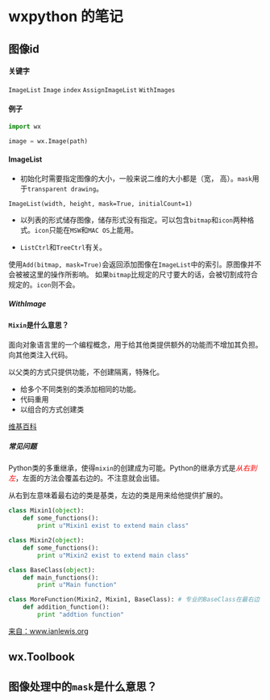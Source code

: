 # wxpython 的笔记

## 图像id

#### 关键字

`ImageList` `Image` `index` `AssignImageList` `WithImages`

#### 例子

```python
import wx

image = wx.Image(path)
```
#### ImageList

- 初始化时需要指定图像的大小，一般来说二维的大小都是（宽， 高）。`mask`用于`transparent drawing`。

`ImageList(width, height, mask=True, initialCount=1)`

- 以列表的形式储存图像，储存形式没有指定。可以包含`bitmap`和`icon`两种格式。`icon`只能在`MSW`和`MAC OS`上能用。

- `ListCtrl`和`TreeCtrl`有关。

使用`Add(bitmap, mask=True)`会返回添加图像在`ImageList`中的索引。原图像并不会被被这里的操作所影响。
如果`bitmap`比规定的尺寸要大的话，会被切割成符合规定的。`icon`则不会。

##### WithImage

#### `Mixin`是什么意思？

面向对象语言里的一个编程概念，用于给其他类提供额外的功能而不增加其负担。向其他类注入代码。

以父类的方式只提供功能，不创建隔离，特殊化。

- 给多个不同类别的类添加相同的功能。
- 代码重用
- 以组合的方式创建类

<a target="blank" href="https://en.wikipedia.org/wiki/Mixin">维基百科</a>

##### 常见问题

Python类的多重继承，使得`mixin`的创建成为可能。Python的继承方式是<i style="color:red">从右到左</i>，左面的方法会覆盖右边的。不注意就会出错。

从右到左意味着最右边的类是基类，左边的类是用来给他提供扩展的。

```python
class Mixin1(object):
	def some_functions():
		print u"Mixin1 exist to extend main class"

class Mixin2(object):
	def some_functions():
		print u"Mixin2 exist to extend main class"

class BaseClass(object):
	def main_functions():
		print u"Main function"

class MoreFunction(Mixin2, Mixin1, BaseClass): # 专业的BaseClass在最右边
	def addition_function():
		print "addtion function"
```
<a target="blank" href="https://www.ianlewis.org/en/mixins-and-python">来自：www.ianlewis.org</a>

## wx.Toolbook

## 图像处理中的`mask`是什么意思？